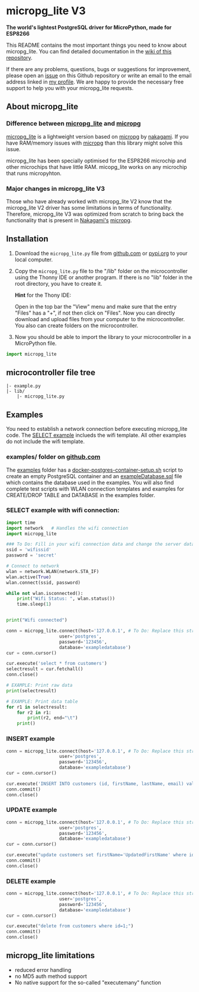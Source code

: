 # micropg_lite V3  
**The world's lightest PostgreSQL driver for MicroPython, made for ESP8266**

This README contains the most important things you need to know about micropg_lite. You can find detailed documentation in the [wiki of this repository](https://github.com/TimonW-Dev/micropg_lite/wiki).

If there are any problems, questions, bugs or suggestions for improvement, please open an [issue](https://github.com/TimonW-Dev/micropg_lite/issues) on this Github repository or write an email to the email address linked in [my profile](https://github.com/TimonW-Dev). We are happy to provide the necessary free support to help you with your micropg_lite requests.

## About micropg_lite
### Difference between [micropg_lite](https://github.com/TimonW-Dev/micropg_lite) and [micropg](https://github.com/nakagami/micropg)

[micropg_lite](https://github.com/TimonW-Dev/micropg_lite) is a lightweight version based on [micropg](https://github.com/nakagami/micropg) by [
nakagami](https://github.com/nakagami). If you have RAM/memory issues with [micropg](https://github.com/nakagami/micropg) than this library might solve this issue.

micropg_lite has been specially optimised for the ESP8266 microchip and other microchips that have little RAM. micopg_lite works on any microchip that runs micropyhton.

### Major changes in micropg_lite V3
Those who have already worked with micropg_lite V2 know that the micropg_lite V2 driver has some limitations in terms of functionality. Therefore, micropg_lite V3 was optimized from scratch to bring back the functionality that is present in [Nakagami's](https://github.com/nakagami) [micropg](https://github.com/nakagami/micropg).

## Installation

1. Download the `micropg_lite.py` file from [github.com](https://github.com/TimonW-Dev/micropg_lite) or [pypi.org](https://pypi.org/project/micropg-lite/#files) to your local computer.

2. Copy the `micropg_lite.py` file to the "/lib" folder on the microcontroller using the Thonny IDE or another program. If there is no "lib" folder in the root directory, you have to create it.

    **Hint** for the Thony IDE:
    
    Open in the top bar the "View" menu and make sure that the entry "Files" has a "+", if not then click on "Files". Now you can directly download and upload files from your computer to the microcontroller. You also can create folders on the microcontroller.

3. Now you should be able to import the library to your microcontroller in a MicroPython file.

````python
import micropg_lite
````

## microcontroller file tree
````
|- example.py
|- lib/
    |- micropg_lite.py
````

## Examples
You need to establish a network connection before executing micropg_lite code. The [SELECT example](#select-example-with-wifi-connection) inclueds the wifi template. All other examples do not include the wifi template.

### examples/ folder on [github.com](https://github.com/TimonW-Dev/micropg_lite/tree/main/examples)
The [examples](https://github.com/TimonW-Dev/micropg_lite/tree/main/examples) folder has a [docker-postgres-container-setup.sh](https://github.com/TimonW-Dev/micropg_lite/blob/main/examples/docker-postgres-container-setup.sh) script to create an empty PostgreSQL container and an [exampleDatabase.sql](https://github.com/TimonW-Dev/micropg_lite/blob/main/examples/exampleDatabase.sql) file which contains the database used in the examples. You will also find complete test scripts with WLAN connection templates and examples for CREATE/DROP TABLE and DATABASE in the examples folder.

### SELECT example with wifi connection:
````python
import time
import network   # Handles the wifi connection
import micropg_lite

### To Do: Fill in your wifi connection data and change the server data
ssid = 'wifissid'
password = 'secret'

# Connect to network
wlan = network.WLAN(network.STA_IF)
wlan.active(True)
wlan.connect(ssid, password)

while not wlan.isconnected():
    print("Wifi Status: ", wlan.status())
    time.sleep(1)


print("Wifi connected")

conn = micropg_lite.connect(host='127.0.0.1', # To Do: Replace this string with the IP address of your server
                    user='postgres',
                    password='123456',
                    database='exampledatabase')
cur = conn.cursor()

cur.execute('select * from customers')
selectresult = cur.fetchall()
conn.close()

# EXAMPLE: Print raw data
print(selectresult)

# EXAMPLE: Print data table
for r1 in selectresult:
    for r2 in r1:
        print(r2, end="\t")
    print()
````

### INSERT example
````python
conn = micropg_lite.connect(host='127.0.0.1', # To Do: Replace this string with the IP address of your server
                    user='postgres',
                    password='123456',
                    database='exampledatabase')
cur = conn.cursor()

cur.execute('INSERT INTO customers (id, firstName, lastName, email) values (%s, %s, %s, %s)', ['5', 'David', 'Wilson', 'david.wilson@example.com'])
conn.commit()
conn.close()

````

### UPDATE example
```` python
conn = micropg_lite.connect(host='127.0.0.1', # To Do: Replace this string with the IP address of your server
                    user='postgres',
                    password='123456',
                    database='exampledatabase')
cur = conn.cursor()

cur.execute("update customers set firstName='UpdatedFirstName' where id=2;")
conn.commit()
conn.close()
````

### DELETE example
```` python
conn = micropg_lite.connect(host='127.0.0.1', # To Do: Replace this string with the IP address of your server
                    user='postgres',
                    password='123456',
                    database='exampledatabase')
cur = conn.cursor()

cur.execute("delete from customers where id=1;")
conn.commit()
conn.close()

````

## micropg_lite limitations
- reduced error handling
- no MD5 auth method support
- No native support for the so-called "executemany" function